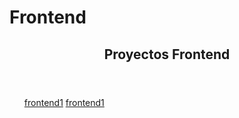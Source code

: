 
<!DOCTYPE html>
<html lang="en">
<head>
  <meta charset="UTF-8">
  <meta http-equiv="X-UA-Compatible" content="IE=edge">
  <meta name="viewport" content="width=device-width, initial-scale=1.0">
  <h1>Frontend</h1>
</head>
<body>
  <header>
    <h2> Proyectos Frontend </h2>
  </header>
  <main>
    <nav>
      <ul>
        <a href = "https://garinogeorgiana.github.io/FRONTEND1"="Lemon Pie">frontend1</a>
        </li>
        <a href ="https://garinogeorgiana.github.io/FRONTEND1"="petshop">frontend1</a>
        </li>
      </ul>
   </nav>
  </main>
</body>
</html>
